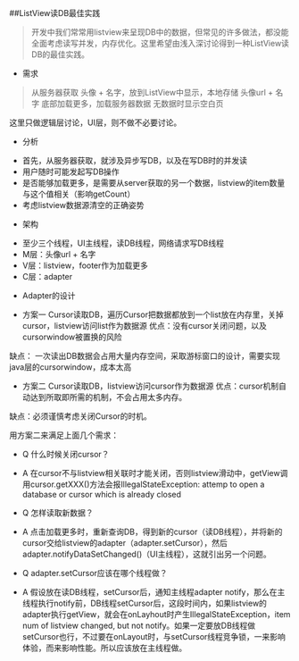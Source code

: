 ##ListView读DB最佳实践
> 开发中我们常常用listview来呈现DB中的数据，但常见的许多做法，都没能全面考虑读写并发，内存优化。这里希望由浅入深讨论得到一种ListView读DB的最佳实践。

* 需求

> 从服务器获取 头像 + 名字，放到ListView中显示，本地存储 头像url + 名字
> 底部加载更多，加载服务器数据
> 无数据时显示空白页

这里只做逻辑层讨论，UI层，则不做不必要讨论。

* 分析
 - 首先，从服务器获取，就涉及异步写DB，以及在写DB时的并发读
 - 用户随时可能发起写DB操作
 - 是否能够加载更多，是需要从server获取的另一个数据，listview的item数量与这个值相关（影响getCount）
 - 考虑listview数据源清空的正确姿势

* 架构
 - 至少三个线程，UI主线程，读DB线程，网络请求写DB线程
 - M层：头像url + 名字
 - V层：listview，footer作为加载更多
 - C层：adapter
 
* Adapter的设计
 - 方案一 Cursor读取DB，遍历Cursor把数据都放到一个list放在内存里，关掉cursor，listview访问list作为数据源
 优点：没有cursor关闭问题，以及cursorwindow被置换的风险

 缺点： 一次读出DB数据会占用大量内存空间，采取游标窗口的设计，需要实现java层的cursorwindow，成本太高
 
 - 方案二 Cursor读取DB，listview访问cursor作为数据源
 优点：cursor机制自动达到所取即所需的机制，不会占用太多内存。

 缺点：必须谨慎考虑关闭Cursor的时机。
 

用方案二来满足上面几个需求：

* Q 
   什么时候关闭cursor？
* A
   在cursor不与listview相关联时才能关闭，否则listview滑动中，getView调用cursor.getXXX()方法会报IllegalStateException: attemp to open a database or cursor which is already closed
* Q
   怎样读取新数据？

* A
  点击加载更多时，重新查询DB，得到新的cursor（读DB线程），并将新的cursor交给listview的adapter（adapter.setCursor），然后adapter.notifyDataSetChanged()（UI主线程），这就引出另一个问题。

* Q
  adapter.setCursor应该在哪个线程做？

* A
  假设放在读DB线程，setCursor后，通知主线程adapter notify，那么在主线程执行notify前，DB线程setCursor后，这段时间内，如果listview的adapter执行getView，就会在onLayhout时产生IllegalStateException，item num of listview changed, but not notify。如果一定要放DB线程做setCursor也行，不过要在onLayout时，与setCursor线程竞争锁，一来影响体验，而来影响性能。所以应该放在主线程做。


